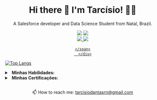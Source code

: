 <h1 align='center'>
  Hi there 👋 I'm Tarcísio! 👨‍💻
</h1>
<p align='center'>
  A Salesforce developer and Data Science Student from Natal, Brazil.
</p>
<div align='center'> 
  <a href="https://www.linkedin.com/in/tarcisio-dantas" target="_blank"><img src="https://img.shields.io/badge/-LinkedIn-%230077B5?style=for-the-badge&logo=linkedin&logoColor=white" target="_blank"></a> 
    <a href="https://github.com/tattudc" target="_blank"><img src="https://img.shields.io/badge/GitHub-100000?style=for-the-badge&logo=github&logoColor=white" target="_blank"></a> 
</div>

 <div align='center' >
  <span>
    <a href="https://github.com/tattudc">
    <img height="180em" src="https://github-readme-stats.vercel.app/api?username=tattudc&show_icons=true&theme=dark&include_all_commits=true&count_private=true"/>
      </span>
      <span>
        <img height="180em" src="https://github-readme-stats.vercel.app/api/top-langs/?username=tattudc&show_icons=true&theme=dark&include_all_commits=true&count_private=true"/>


    </span>
      </div>
   
  </div>
  
[![Top Langs](https://github-readme-stats.vercel.app/api/top-langs/?username=tattudc`)](https://github.com/tattudc/github-readme-stats)

<details>
  <summary><b>&nbsp;&nbsp;Minhas Habilidades:&nbsp;</b></summary>
  <br/>
<div style="display: inline_block" align='center'><br>
  <img align="center" height="30" width="40" src="https://github.com/devicons/devicon/blob/master/icons/salesforce/salesforce-original.svg">
<img align="center" height="30" width="70" src="https://img.shields.io/badge/Python-FFD43B?style=for-the-badge&logo=python&logoColor=darkgreen">
<img align="center" height="30" width="70" src="https://img.shields.io/badge/C%23-239120?style=for-the-badge&logo=c-sharp&logoColor=white">
<img align="center" height="30" width="70" src="https://img.shields.io/badge/Flutter-02569B?style=for-the-badge&logo=flutter&logoColor=white">
  <img align="center" height="30" width="40" src="https://raw.githubusercontent.com/devicons/devicon/master/icons/javascript/javascript-plain.svg">
  <img align="center" alt="Rafa-HTML" height="30" width="40" src="https://raw.githubusercontent.com/devicons/devicon/master/icons/html5/html5-original.svg">
  <img align="center" alt="Rafa-CSS" height="30" width="40" src="https://raw.githubusercontent.com/devicons/devicon/master/icons/css3/css3-original.svg">
  <img align="center" height="30" width="40" src="https://raw.githubusercontent.com/devicons/devicon/master/icons/php/php-original.svg">
    <img align="center" height="30" width="110" src="https://img.shields.io/badge/Microsoft%20SQL%20Sever-CC2927?style=for-the-badge&logo=microsoft%20sql%20server&logoColor=white">
  <img align="center" height="30" width="40" src="https://raw.githubusercontent.com/devicons/devicon/master/icons/postgresql/postgresql-plain.svg">
  <img align="center" height="30" width="40" src="https://raw.githubusercontent.com/devicons/devicon/master/icons/git/git-plain.svg">
  <img align="center" height="30" width="40" src="https://raw.githubusercontent.com/devicons/devicon/master/icons/linux/linux-plain.svg">
  <img align="center" height="30" width="40" src="https://raw.githubusercontent.com/devicons/devicon/master/icons/vscode/vscode-plain.svg">
 
</div>
</details>

<details>
  <summary><b>&nbsp;&nbsp;Minhas Certificações:&nbsp;</b></summary>
  <br/>
  
  <div align="center">
    <img align="center" height="50" width="50" src="Associate.png">
      <img align="center" height="50" width="50" src="AiAssociate.png">
  <img align="center" height="50" width="50" src="Scrum.png">
</div>
  
</details>

  
  ##
 
<p align='center'>
  📫 How to reach me: <a href='mailto:tarcisiodantasrn@gmail.com'>tarcisiodantasrn@gmail.com</a>
</p>
